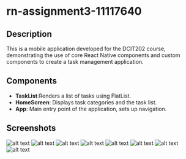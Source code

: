 # rn-assignment3-11117640

## Description
This is a mobile application developed for the DCIT202 course, demonstrating the use of core React Native components and custom components to create a task management application.

## Components
- **TaskList**:Renders a list of tasks using FlatList.
- **HomeScreen**: Displays task categories and the task list.
- **App**: Main entry point of the application, sets up navigation.

## Screenshots
![alt text](osei/assets/screenshots1.jpg)
![alt text](<osei/assets/screenshot 2 .jpg>)
![alt text](osei/assets/screenshot3.jpg)
![alt text](osei/assets/screenshot4.jpg)
![alt text](osei/assets/screenshot5.jpg)
![alt text](osei/assets/screenshot6.jpg)
![alt text](osei/assets/screenshot7.jpg)
![alt text](osei/assets/screenshot8.jpg)